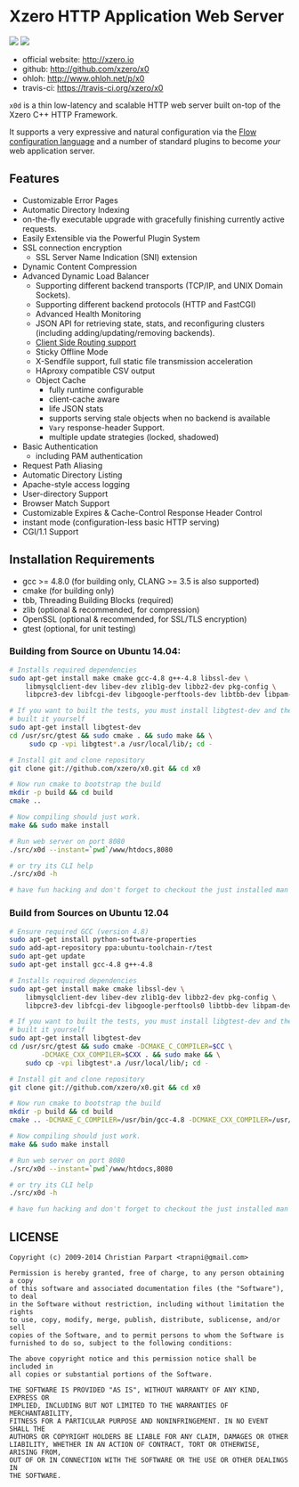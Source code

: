 # Xzero HTTP Application Web Server

[![](https://badge.imagelayers.io/trapni/xzero-git:latest.svg)](https://imagelayers.io/?images=trapni/xzero-git:latest 'Get your own badge on imagelayers.io')
[![](https://secure.travis-ci.org/xzero/x0.png) ](http://travis-ci.org/xzero/x0)


- official website: http://xzero.io
- github: http://github.com/xzero/x0
- ohloh: http://www.ohloh.net/p/x0
- travis-ci: https://travis-ci.org/xzero/x0

`x0d` is a thin low-latency and scalable HTTP web server built on-top 
of the Xzero C++ HTTP Framework.

It supports a very expressive and natural configuration via 
the [Flow configuration language](https://github.com/xzero/libflow/) and
a number of standard plugins to become *your* web application server.

## Features

- Customizable Error Pages
- Automatic Directory Indexing
- on-the-fly executable upgrade with gracefully finishing currently active requests.
- Easily Extensible via the Powerful Plugin System
- SSL connection encryption
  - SSL Server Name Indication (SNI) extension
- Dynamic Content Compression
- Advanced Dynamic Load Balancer
  - Supporting different backend transports (TCP/IP, and UNIX Domain Sockets).
  - Supporting different backend protocols (HTTP and FastCGI)
  - Advanced Health Monitoring
  - JSON API for retrieving state, stats,
    and reconfiguring clusters (including adding/updating/removing backends).
  - [Client Side Routing support](http://xzero.io/#/article/client-side-routing)
  - Sticky Offline Mode
  - X-Sendfile support, full static file transmission acceleration
  - HAproxy compatible CSV output
  - Object Cache
    - fully runtime configurable
    - client-cache aware
    - life JSON stats
    - supports serving stale objects when no backend is available
    - `Vary` response-header Support.
    - multiple update strategies (locked, shadowed)
- Basic Authentication
  - including PAM authentication
- Request Path Aliasing
- Automatic Directory Listing
- Apache-style access logging
- User-directory Support
- Browser Match Support
- Customizable Expires & Cache-Control Response Header Control
- instant mode (configuration-less basic HTTP serving)
- CGI/1.1 Support

## Installation Requirements

- gcc >= 4.8.0 (for building only, CLANG >= 3.5 is also supported)
- cmake (for building only)
- tbb, Threading Building Blocks (required)
- zlib (optional & recommended, for compression)
- OpenSSL (optional & recommended, for SSL/TLS encryption)
- gtest (optional, for unit testing)

### Building from Source on Ubuntu 14.04:

```sh
# Installs required dependencies
sudo apt-get install make cmake gcc-4.8 g++-4.8 libssl-dev \
    libmysqlclient-dev libev-dev zlib1g-dev libbz2-dev pkg-config \
    libpcre3-dev libfcgi-dev libgoogle-perftools-dev libtbb-dev libpam-dev git

# If you want to built the tests, you must install libgtest-dev and then
# built it yourself
sudo apt-get install libgtest-dev
cd /usr/src/gtest && sudo cmake . && sudo make && \
     sudo cp -vpi libgtest*.a /usr/local/lib/; cd -

# Install git and clone repository
git clone git://github.com/xzero/x0.git && cd x0

# Now run cmake to bootstrap the build
mkdir -p build && cd build
cmake ..

# Now compiling should just work.
make && sudo make install

# Run web server on port 8080
./src/x0d --instant=`pwd`/www/htdocs,8080

# or try its CLI help
./src/x0d -h

# have fun hacking and don't forget to checkout the just installed man pages ;-)
```

### Build from Sources on Ubuntu 12.04

```sh
# Ensure required GCC (version 4.8)
sudo apt-get install python-software-properties
sudo add-apt-repository ppa:ubuntu-toolchain-r/test
sudo apt-get update
sudo apt-get install gcc-4.8 g++-4.8

# Installs required dependencies
sudo apt-get install make cmake libssl-dev \
    libmysqlclient-dev libev-dev zlib1g-dev libbz2-dev pkg-config \
    libpcre3-dev libfcgi-dev libgoogle-perftools0 libtbb-dev libpam-dev git

# If you want to built the tests, you must install libgtest-dev and then
# built it yourself
sudo apt-get install libgtest-dev
cd /usr/src/gtest && sudo cmake -DCMAKE_C_COMPILER=$CC \
        -DCMAKE_CXX_COMPILER=$CXX . && sudo make && \
    sudo cp -vpi libgtest*.a /usr/local/lib/; cd -

# Install git and clone repository
git clone git://github.com/xzero/x0.git && cd x0

# Now run cmake to bootstrap the build
mkdir -p build && cd build
cmake .. -DCMAKE_C_COMPILER=/usr/bin/gcc-4.8 -DCMAKE_CXX_COMPILER=/usr/bin/g++-4.8

# Now compiling should just work.
make && sudo make install

# Run web server on port 8080
./src/x0d --instant=`pwd`/www/htdocs,8080

# or try its CLI help
./src/x0d -h

# have fun hacking and don't forget to checkout the just installed man pages ;-)
```

LICENSE
-------

```
Copyright (c) 2009-2014 Christian Parpart <trapni@gmail.com>

Permission is hereby granted, free of charge, to any person obtaining a copy
of this software and associated documentation files (the "Software"), to deal
in the Software without restriction, including without limitation the rights
to use, copy, modify, merge, publish, distribute, sublicense, and/or sell
copies of the Software, and to permit persons to whom the Software is
furnished to do so, subject to the following conditions:

The above copyright notice and this permission notice shall be included in
all copies or substantial portions of the Software.

THE SOFTWARE IS PROVIDED "AS IS", WITHOUT WARRANTY OF ANY KIND, EXPRESS OR
IMPLIED, INCLUDING BUT NOT LIMITED TO THE WARRANTIES OF MERCHANTABILITY,
FITNESS FOR A PARTICULAR PURPOSE AND NONINFRINGEMENT. IN NO EVENT SHALL THE
AUTHORS OR COPYRIGHT HOLDERS BE LIABLE FOR ANY CLAIM, DAMAGES OR OTHER
LIABILITY, WHETHER IN AN ACTION OF CONTRACT, TORT OR OTHERWISE, ARISING FROM,
OUT OF OR IN CONNECTION WITH THE SOFTWARE OR THE USE OR OTHER DEALINGS IN
THE SOFTWARE.
```
